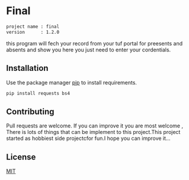 # Final
```txt
project name : final
version      : 1.2.0

```

this program will fech your record from your tuf portal for preesents and absents and show you here you just need to enter your cordentials.
 
## Installation
Use the package manager [pip](https://pip.pypa.io/en/stable/) to install requirements.

```bash
pip install requests bs4
```
	
## Contributing
Pull requests are welcome. If you can improve it you are most welcome , There is lots of things that can be implement to this project.This project started as hobbiest side projectcfor fun.I hope you can improve it... 


## License
[MIT](https://choosealicense.com/licenses/mit/)
